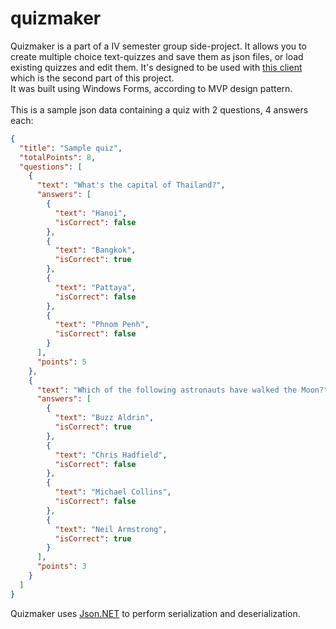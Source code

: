 # quizmaker
Quizmaker is a part of a IV semester group side-project. It allows you to create multiple choice text-quizzes and save them as json files, or load existing quizzes and edit them. It's designed to be used with [this client](https://github.com/dawpolak/quiz-client) which is the second part of this project.\
It was built using Windows Forms, according to MVP design pattern.\
<br>
This is a sample json data containing a quiz with 2 questions, 4 answers each:
```json
{
  "title": "Sample quiz",
  "totalPoints": 8,
  "questions": [
    {
      "text": "What's the capital of Thailand?",
      "answers": [
        {
          "text": "Hanoi",
          "isCorrect": false
        },
        {
          "text": "Bangkok",
          "isCorrect": true
        },
        {
          "text": "Pattaya",
          "isCorrect": false
        },
        {
          "text": "Phnom Penh",
          "isCorrect": false
        }
      ],
      "points": 5
    },
    {
      "text": "Which of the following astronauts have walked the Moon?",
      "answers": [
        {
          "text": "Buzz Aldrin",
          "isCorrect": true
        },
        {
          "text": "Chris Hadfield",
          "isCorrect": false
        },
        {
          "text": "Michael Collins",
          "isCorrect": false
        },
        {
          "text": "Neil Armstrong",
          "isCorrect": true
        }
      ],
      "points": 3
    }
  ]
}
```

Quizmaker uses [Json.NET](https://www.newtonsoft.com/json) to perform serialization and deserialization.
